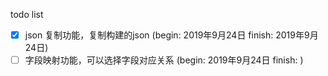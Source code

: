 
todo list 

* [x] json 复制功能，复制构建的json (begin: 2019年9月24日 finish: 2019年9月24日)
* [ ] 字段映射功能，可以选择字段对应关系 (begin: 2019年9月24日 finish: )